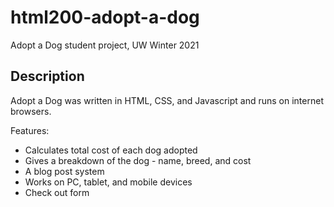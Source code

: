 # html200-adopt-a-dog
Adopt a Dog student project, UW Winter 2021

## Description

Adopt a Dog was written in HTML, CSS, and Javascript and runs on internet browsers.

Features:
* Calculates total cost of each dog adopted
* Gives a breakdown of the dog - name, breed, and cost
* A blog post system
* Works on PC, tablet, and mobile devices
* Check out form 
